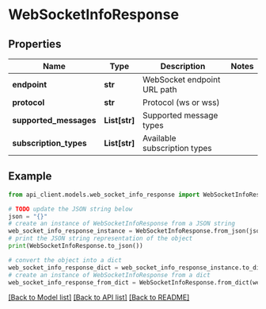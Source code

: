 # WebSocketInfoResponse


## Properties

Name | Type | Description | Notes
------------ | ------------- | ------------- | -------------
**endpoint** | **str** | WebSocket endpoint URL path | 
**protocol** | **str** | Protocol (ws or wss) | 
**supported_messages** | **List[str]** | Supported message types | 
**subscription_types** | **List[str]** | Available subscription types | 

## Example

```python
from api_client.models.web_socket_info_response import WebSocketInfoResponse

# TODO update the JSON string below
json = "{}"
# create an instance of WebSocketInfoResponse from a JSON string
web_socket_info_response_instance = WebSocketInfoResponse.from_json(json)
# print the JSON string representation of the object
print(WebSocketInfoResponse.to_json())

# convert the object into a dict
web_socket_info_response_dict = web_socket_info_response_instance.to_dict()
# create an instance of WebSocketInfoResponse from a dict
web_socket_info_response_from_dict = WebSocketInfoResponse.from_dict(web_socket_info_response_dict)
```
[[Back to Model list]](../README.md#documentation-for-models) [[Back to API list]](../README.md#documentation-for-api-endpoints) [[Back to README]](../README.md)


